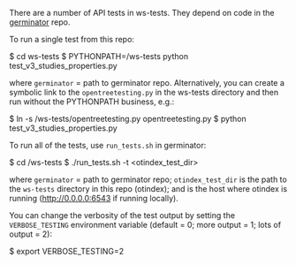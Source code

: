 There are a number of API tests in ws-tests. They depend on code in the
[germinator](https://github.com/OpenTreeOfLife/germinator) repo.

To run a single test from this repo:

  $ cd ws-tests
  $ PYTHONPATH=<germinator>/ws-tests python test_v3_studies_properties.py

where `germinator` = path to germinator repo. Alternatively, you can create
a symbolic link to the `opentreetesting.py` in the ws-tests directory and then
run without the PYTHONPATH business, e.g.:

  $ ln -s <germinator>/ws-tests/opentreetesting.py opentreetesting.py
  $ python test_v3_studies_properties.py

To run all of the tests, use `run_tests.sh` in germinator:

  $ cd <germinator>/ws-tests
  $ ./run_tests.sh -t <otindex_test_dir> <hostname>

where `germinator` = path to germinator repo; `otindex_test_dir` is the path
to the `ws-tests` directory in this repo (otindex); and <hostname> is the host
where otindex is running (http://0.0.0.0:6543 if running locally).

You can change the verbosity of the test output by setting the `VERBOSE_TESTING` environment variable (default = 0; more output = 1; lots of output = 2):

  $ export VERBOSE_TESTING=2
